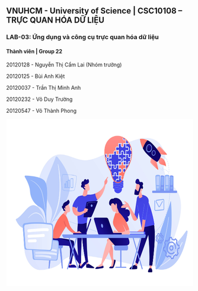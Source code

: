 ## VNUHCM - University of Science | CSC10108 – TRỰC QUAN HÓA DỮ LIỆU

### LAB-03: Ứng dụng và công cụ trực quan hóa dữ liệu

#### Thành viên | Group 22

20120128 - Nguyễn Thị Cẩm Lai (Nhóm trưởng)

20120125 - Bùi Anh Kiệt

20120037 - Trần Thị Minh Anh

20120232 - Võ Duy Trường

20120547 - Võ Thành Phong

<img src="https://raw.githubusercontent.com/ntclai/PictureForMyProject/main/team22.png" style='width: 700px; height: 450px;'>
